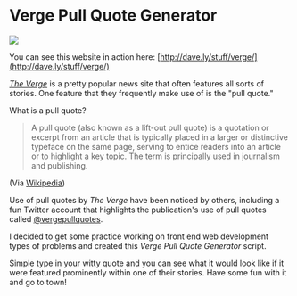 # Verge Pull Quote Generator

![](https://raw.githubusercontent.com/daveschumaker/Verge-Pull-Quote-Generator/master/screenshots/screenshot.png)

You can see this website in action here: [http://dave.ly/stuff/verge/](http://dave.ly/stuff/verge/)

[*The Verge*](http://theverge.com) is a pretty popular news site that often features all sorts of stories. One feature that they frequently make use of is the "pull quote."

What is a pull quote?

> A pull quote (also known as a lift-out pull quote) is a quotation or excerpt from an article that is typically placed in a larger or distinctive typeface on the same page, serving to entice readers into an article or to highlight a key topic. The term is principally used in journalism and publishing.

(Via [Wikipedia](http://en.wikipedia.org/wiki/Pull_quote))

Use of pull quotes by *The Verge* have been noticed by others, including a fun Twitter account that highlights the publication's use of pull quotes called [@vergepullquotes](https://twitter.com/vergepullquotes).

I decided to get some practice working on front end web development types of problems and created this *Verge Pull Quote Generator* script.

Simple type in your witty quote and you can see what it would look like if it were featured prominently within one of their stories. Have some fun with it and go to town!
